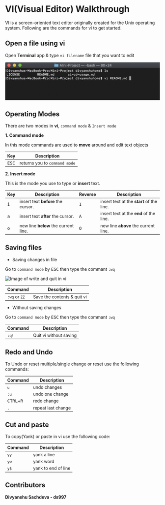# VI(Visual Editor) Walkthrough

VI is a screen-oriented text editor originally created for the Unix operating system. Following are the commands for vi to get started.

## Open a file using vi

Open **Terminal** app & type `vi filename` file that you want to edit

![Image of opening a file in vi](https://github.com/ds997/mini_project1/blob/master/resources/Enable-vi-mode.png)


## Operating Modes

There are two modes in **vi**, `command mode` & `Insert mode`

**1. Command mode**

In this mode commands are used to **move** around and edit text objects

| Key | Description |
| ------ | ----------- |
| <kbd>ESC</kbd> | returns you to `command mode` |

**2. Insert mode**

This is the mode you use to type or **insert** text.


| Key | Description | Reverse | Description |
| ------ | ----------- | ----------- | ----------- |
| <kbd>i</kbd> | insert text **before** the cursor. | <kbd>I</kbd> | insert text at the **start** of the line. |
| <kbd>a</kbd> | insert text **after** the cursor. | <kbd>A</kbd> | insert text at the **end** of the line. |
| <kbd>o</kbd> | new line **below** the current line. | <kbd>O</kbd> | new line **above** the current line. |


## Saving files

* Saving changes in file

Go to `command mode` by <kbd>ESC</kbd> then type the commant `:wq`

![Image of write and quit in vi](https://github.com/ds997/miniproject1-601-ds/blob/master/resources/write-quit-vi.png)


| Command | Description |
| ------ | ----------- |
| `:wq` or `ZZ` | Save the contents & quit vi |

* Without saving changes

Go to `command mode` by <kbd>ESC</kbd> then type the commant `:wq`   

| Command | Description |
| ------ | ----------- |
| `:q!` | Quit vi without saving |


## Redo and Undo

To Undo or reset multiple/single change or reset use the following commands:

| Command | Description |
| ------ | ----------- |
| `u` | undo changes |
| `:u` | undo one change |
| <kbd>CTRL</kbd>+<kbd>R</kbd> | redo change |
| `.` | repeat last change |


## Cut and paste

To copy(Yank) or paste in vi use the following code:

| Command | Description |
| ------ | ----------- |
| `yy` | yank a line |
| `yw` | yank word |
| `y$` | yank to end of line |

## Contributors
**Divyanshu Sachdeva - ds997**
